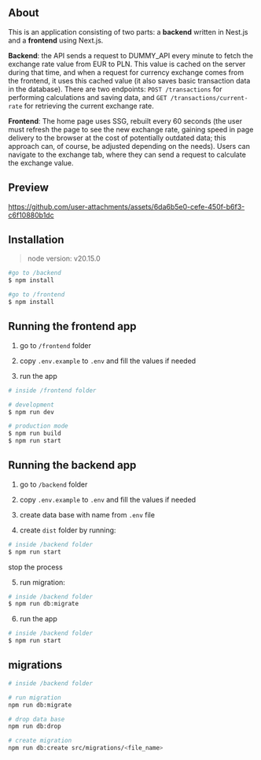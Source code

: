 ## About

This is an application consisting of two parts: a **backend** written in Nest.js and a **frontend** using Next.js.

**Backend**: the API sends a request to DUMMY_API every minute to fetch the exchange rate value from EUR to PLN. This value is cached on the server during that time, and when a request for currency exchange comes from the frontend, it uses this cached value (it also saves basic transaction data in the database). There are two endpoints: `POST /transactions` for performing calculations and saving data, and `GET /transactions/current-rate` for retrieving the current exchange rate.

**Frontend**: The home page uses SSG, rebuilt every 60 seconds (the user must refresh the page to see the new exchange rate, gaining speed in page delivery to the browser at the cost of potentially outdated data; this approach can, of course, be adjusted depending on the needs). Users can navigate to the exchange tab, where they can send a request to calculate the exchange value.

## Preview

https://github.com/user-attachments/assets/6da6b5e0-cefe-450f-b6f3-c6f10880b1dc


## Installation

> node version: v20.15.0

```bash
#go to /backend
$ npm install

#go to /frontend
$ npm install
```

## Running the frontend app

1. go to `/frontend` folder

2. copy `.env.example` to `.env` and fill the values if needed

3. run the app

```bash
# inside /frontend folder

# development
$ npm run dev

# production mode
$ npm run build
$ npm run start
```

## Running the backend app

1. go to `/backend` folder

2. copy `.env.example` to `.env` and fill the values if needed

3. create data base with name from `.env` file
   
4. create `dist` folder by running:
   
```bash
# inside /backend folder
$ npm run start
```
stop the process

5. run migration:

```bash
# inside /backend folder
$ npm run db:migrate
```

6. run the app

```bash
# inside /backend folder
$ npm run start
```

## migrations

```bash
# inside /backend folder

# run migration
npm run db:migrate

# drop data base
npm run db:drop

# create migration
npm run db:create src/migrations/<file_name>
```

